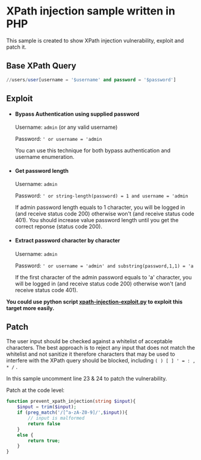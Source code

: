 # XPath injection sample written in PHP
This sample is created to show XPath injection vulnerability, exploit and patch it.

## Base XPath Query
```sql
//users/user[username = '$username' and password = '$password']
```

## Exploit
- #### Bypass Authentication using supplied password
  Username: `admin` (or any valid username)

  Password: `' or username = 'admin`

  You can use this technique for both bypass authentication and username enumeration.
- #### Get password length
  Username: `admin`

  Password: `' or string-length(password) = 1 and username = 'admin`

  If admin password length equals to 1 character, you will be logged in (and receive status code 200) otherwise won't (and receive status code 401).
You should increase value password length until you get the correct reponse (status code 200).
- #### Extract password character by character
  Username: `admin`

  Password: `' or username = 'admin' and substring(password,1,1) = 'a`
  
  If the first character of the admin password equals to 'a' character, you will be logged in (and receive status code 200) otherwise won't (and receive status code 401).

**You could use python script [xpath-injection-exploit.py](xpath-injection-exploit.py) to exploit this target more easily.**
## Patch
The user input should be checked against a whitelist of acceptable characters.
The best approach is to reject any input that does not match the whitelist and not sanitize it therefore characters that may be used to interfere with the XPath query should be blocked, including `( ) [ ] ' = : , * /` .

In this sample uncomment line 23 & 24 to patch the vulnerability.

Patch at the code level: 
```php
function prevent_xpath_injection(string $input){
    $input = trim($input);
    if (preg_match('/[^a-zA-Z0-9]/',$input)){
        // input is malformed
        return false
    }
    else {
        return true;
    }
}
```
